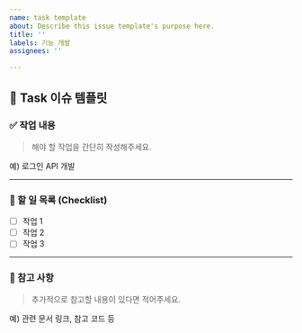 ```yaml
---
name: task template
about: Describe this issue template's purpose here.
title: ''
labels: 기능 개발
assignees: ''

---
```


## 📝 Task 이슈 템플릿

### ✅ 작업 내용
> 해야 할 작업을 간단히 작성해주세요.

예) 로그인 API 개발

---

### 📝 할 일 목록 (Checklist)
- [ ] 작업 1
- [ ] 작업 2
- [ ] 작업 3

---

### 📌 참고 사항
> 추가적으로 참고할 내용이 있다면 적어주세요.  

예) 관련 문서 링크, 참고 코드 등
